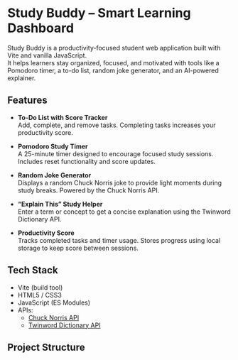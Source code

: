 # Study Buddy – Smart Learning Dashboard

Study Buddy is a productivity-focused student web application built with Vite and vanilla JavaScript.  
It helps learners stay organized, focused, and motivated with tools like a Pomodoro timer, a to-do list, random joke generator, and an AI-powered explainer.

## Features

- **To-Do List with Score Tracker**  
  Add, complete, and remove tasks. Completing tasks increases your productivity score.

- **Pomodoro Study Timer**  
  A 25-minute timer designed to encourage focused study sessions. Includes reset functionality and score updates.

- **Random Joke Generator**  
  Displays a random Chuck Norris joke to provide light moments during study breaks. Powered by the Chuck Norris API.

- **“Explain This” Study Helper**  
  Enter a term or concept to get a concise explanation using the Twinword Dictionary API.

- **Productivity Score**  
  Tracks completed tasks and timer usage. Stores progress using local storage to keep score between sessions.

## Tech Stack

- Vite (build tool)
- HTML5 / CSS3
- JavaScript (ES Modules)
- APIs:
  - [Chuck Norris API](https://api.chucknorris.io/)
  - [Twinword Dictionary API](https://www.twinword.com/api/)

## Project Structure